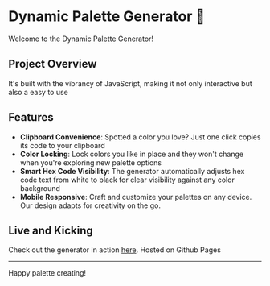 # Dynamic Palette Generator 🎨

Welcome to the Dynamic Palette Generator!

## Project Overview

It's built with the vibrancy of JavaScript, making it not only interactive but also a easy to use

## Features

- **Clipboard Convenience**: Spotted a color you love? Just one click copies its code to your clipboard
- **Color Locking**: Lock colors you like in place and they won't change when you're exploring new palette options
- **Smart Hex Code Visibility**: The generator automatically adjusts hex code text from white to black for clear visibility against any color background
- **Mobile Responsive**: Craft and customize your palettes on any device. Our design adapts for creativity on the go.

## Live and Kicking

Check out the generator in action [here](https://ostrovsrr.github.io/js-pallete/). Hosted on Github Pages

---

Happy palette creating!

